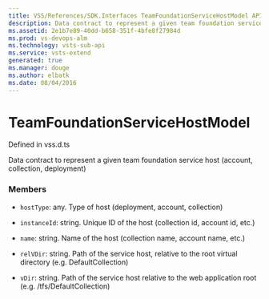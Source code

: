 ```yaml
---
title: VSS/References/SDK.Interfaces TeamFoundationServiceHostModel API | Extensions for Visual Studio Team Services
description: Data contract to represent a given team foundation service host (account, collection, deployment)
ms.assetid: 2e1b7e89-40dd-b658-351f-4bfe8f27984d
ms.prod: vs-devops-alm
ms.technology: vsts-sub-api
ms.service: vsts-extend
generated: true
ms.manager: douge
ms.author: elbatk
ms.date: 08/04/2016
---
```


# TeamFoundationServiceHostModel

Defined in vss.d.ts


Data contract to represent a given team foundation service host (account, collection, deployment) 

### Members

* `hostType`: any. Type of host (deployment, account, collection)

* `instanceId`: string. Unique ID of the host (collection id, account id, etc.)

* `name`: string. Name of the host (collection name, account name, etc.)

* `relVDir`: string. Path of the service host, relative to the root virtual directory (e.g. DefaultCollection)

* `vDir`: string. Path of the service host relative to the web application root (e.g. /tfs/DefaultCollection)

